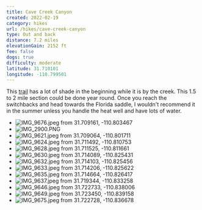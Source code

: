 ```yaml
---
title: Cave Creek Canyon
created: 2022-02-19
category: hikes
url: /hikes/cave-creek-canyon
type: Out and back
distance: 7.2 miles
elevationGain: 2152 ft
fee: false
dogs: true
difficulty: moderate
latitude: 31.710101
longitude: -110.799501
---
```

This [trail](https://www.alltrails.com/trail/us/arizona/cave-creek-canyon-trail-149) has a lot of shade in the beginning while it is by the creek. This 1.5 to 2 mile section could be done year round. Once you reach the switchbacks and head towards the Florida saddle, I wouldn't recommend it in the summer unless you handle the heat well and have lots of water.

<wb-map></wb-map>

- ![IMG_9676.jpeg from 31.709161, -110.803467](https://imagedelivery.net/jUwSKjsiLWz8U8lfkVW6uQ/79132c99-bf5e-4815-d6ad-3925da664b00/330width)
- ![IMG_2900.PNG](https://imagedelivery.net/jUwSKjsiLWz8U8lfkVW6uQ/93643c6b-82dd-4f3a-4a93-95d3f9a9a700/330width)
- ![IMG_9621.jpeg from 31.709064, -110.801711](https://imagedelivery.net/jUwSKjsiLWz8U8lfkVW6uQ/04b3d96d-cb2d-4684-d2ee-b088305f1800/330width)
- ![IMG_9624.jpeg from 31.711492, -110.810753](https://imagedelivery.net/jUwSKjsiLWz8U8lfkVW6uQ/308c63fe-479f-4dc9-2b13-f2555700b400/330width)
- ![IMG_9628.jpeg from 31.711525, -110.811661](https://imagedelivery.net/jUwSKjsiLWz8U8lfkVW6uQ/0cfb3d73-e5be-4dca-75d7-c988513e1c00/330width)
- ![IMG_9630.jpeg from 31.714089, -110.825431](https://imagedelivery.net/jUwSKjsiLWz8U8lfkVW6uQ/3c44c6df-6a19-4924-560e-c9ad87a4b100/330width)
- ![IMG_9632.jpeg from 31.714103, -110.825456](https://imagedelivery.net/jUwSKjsiLWz8U8lfkVW6uQ/479b6e2f-e3ea-4c45-dc1f-5aa4f15ba400/330width)
- ![IMG_9633.jpeg from 31.714206, -110.825622](https://imagedelivery.net/jUwSKjsiLWz8U8lfkVW6uQ/72c3bcf2-7283-47fb-f9b0-7415a8bfca00/330width)
- ![IMG_9635.jpeg from 31.714664, -110.826417](https://imagedelivery.net/jUwSKjsiLWz8U8lfkVW6uQ/c58a7924-850c-4f7c-7206-1fdbec82b000/330width)
- ![IMG_9637.jpeg from 31.719344, -110.833258](https://imagedelivery.net/jUwSKjsiLWz8U8lfkVW6uQ/98c1e06f-ee8b-4922-c6d1-b07b3f6b5400/330width)
- ![IMG_9646.jpeg from 31.722733, -110.838006](https://imagedelivery.net/jUwSKjsiLWz8U8lfkVW6uQ/cd0a0cb1-2687-482b-5e52-717b20a68300/330width)
- ![IMG_9649.jpeg from 31.723450, -110.839158](https://imagedelivery.net/jUwSKjsiLWz8U8lfkVW6uQ/7d06a6e3-ef89-4b52-5d02-157e557d1e00/330width)
- ![IMG_9675.jpeg from 31.722728, -110.836678](https://imagedelivery.net/jUwSKjsiLWz8U8lfkVW6uQ/038187d8-983d-414d-5c8b-db80a6510e00/330width)
